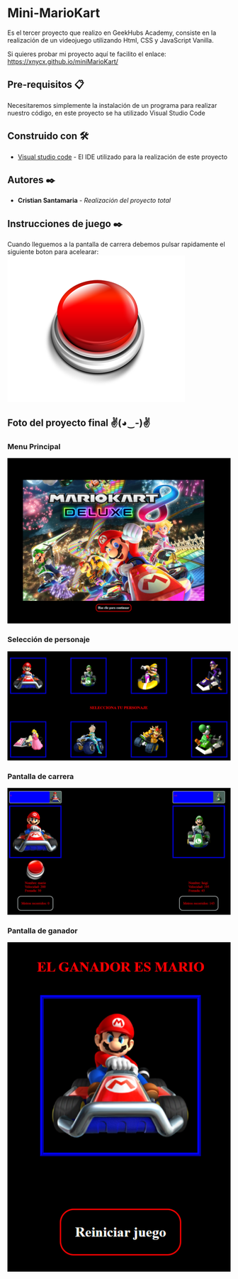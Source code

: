 # Mini-MarioKart

Es el tercer proyecto que realizo en GeekHubs Academy, consiste en la realización de un videojuego utilizando Html, CSS y JavaScript Vanilla.

Si quieres probar mi proyecto aquí te facilito el enlace: https://xnycx.github.io/miniMarioKart/

## Pre-requisitos 📋

Necesitaremos simplemente la instalación de un programa para realizar nuestro código, en este proyecto se ha utilizado Visual Studio Code

## Construido con 🛠️

* [Visual studio code](https://code.visualstudio.com/Download/) - El IDE utilizado para la realización de este proyecto

## Autores ✒️

* **Cristian Santamaria** - *Realización del proyecto total*

## Instrucciones de juego ✒️
Cuando lleguemos a la pantalla de carrera debemos pulsar rapidamente el siguiente boton para acelearar: ![foto](/img/button.PNG)

## Foto del proyecto final ✌(◕‿-)✌

### Menu Principal
![foto](/img/menuInicio.PNG)
### Selección de personaje
![foto](/img/menuPersonaje.PNG)
### Pantalla de carrera
![foto](/img/menuCarrera.PNG)
### Pantalla de ganador
![foto](/img/menuGanador.PNG)
